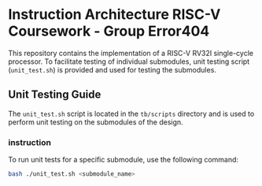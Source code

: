 # Instruction Architecture RISC-V Coursework - Group Error404

This repository contains the implementation of a RISC-V RV32I single-cycle processor. To facilitate testing of individual submodules, unit testing script (`unit_test.sh`) is provided and used for testing the submodules.

## Unit Testing Guide

The `unit_test.sh` script is located in the `tb/scripts` directory and is used to perform unit testing on the submodules of the design.

### instruction

To run unit tests for a specific submodule, use the following command:

```bash
bash ./unit_test.sh <submodule_name>
